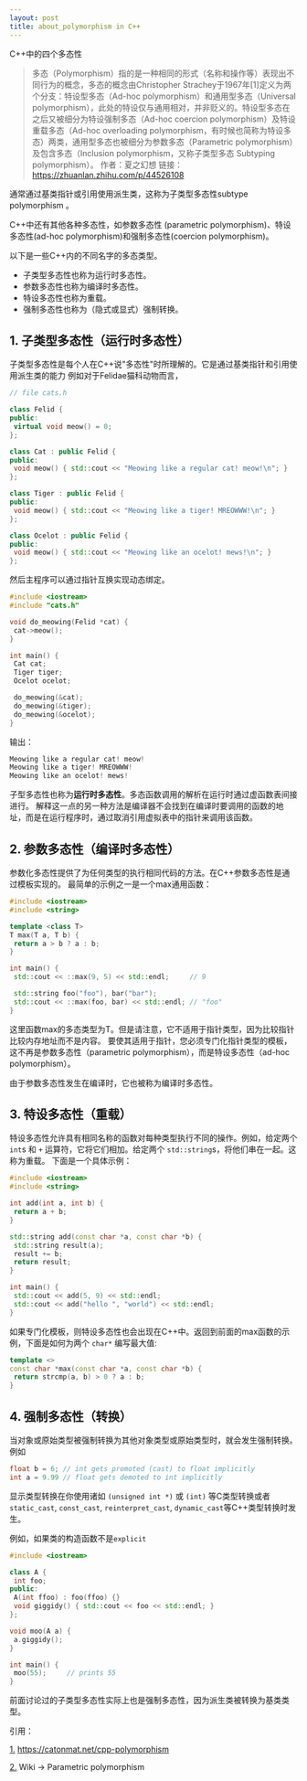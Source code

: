```yaml
---
layout: post
title: about_polymorphism in C++
---
```

C++中的四个多态性

>多态（Polymorphism）指的是一种相同的形式（名称和操作等）表现出不同行为的概念，多态的概念由Christopher Strachey于1967年[1]定义为两个分支：特设型多态（Ad-hoc polymorphism）和通用型多态（Universal polymorphism），此处的特设仅与通用相对，并非贬义的。特设型多态在之后又被细分为特设强制多态（Ad-hoc coercion polymorphism）及特设重载多态（Ad-hoc overloading polymorphism，有时候也简称为特设多态）两类，通用型多态也被细分为参数多态（Parametric polymorphism）及包含多态（Inclusion polymorphism，又称子类型多态 Subtyping polymorphism）。
>作者：夏之幻想
>链接：https://zhuanlan.zhihu.com/p/44526108


通常通过基类指针或引用使用派生类，这称为子类型多态性subtype polymorphism 。

C++中还有其他各种多态性，如参数多态性 (parametric polymorphism)、特设多态性(ad-hoc polymorphism)和强制多态性(coercion polymorphism)。

以下是一些C++内的不同名字的多态类型。

- 子类型多态性也称为运行时多态性。
- 参数多态性也称为编译时多态性。
- 特设多态性也称为重载。
- 强制多态性也称为（隐式或显式）强制转换。


## 1. 子类型多态性（运行时多态性）
子类型多态性是每个人在C++说"多态性"时所理解的。它是通过基类指针和引用使用派生类的能力
例如对于Felidae猫科动物而言，
```cpp
// file cats.h

class Felid {
public:
 virtual void meow() = 0;
};

class Cat : public Felid {
public:
 void meow() { std::cout << "Meowing like a regular cat! meow!\n"; }
};

class Tiger : public Felid {
public:
 void meow() { std::cout << "Meowing like a tiger! MREOWWW!\n"; }
};

class Ocelot : public Felid {
public:
 void meow() { std::cout << "Meowing like an ocelot! mews!\n"; }
};
```
然后主程序可以通过指针互换实现动态绑定。
```cpp
#include <iostream>
#include "cats.h"

void do_meowing(Felid *cat) {
 cat->meow();
}

int main() {
 Cat cat;
 Tiger tiger;
 Ocelot ocelot;

 do_meowing(&cat);
 do_meowing(&tiger);
 do_meowing(&ocelot);
}
```
输出：
```cpp
Meowing like a regular cat! meow!
Meowing like a tiger! MREOWWW!
Meowing like an ocelot! mews!
```
子型多态性也称为**运行时多态性**。多态函数调用的解析在运行时通过虚函数表间接进行。
解释这一点的另一种方法是编译器不会找到在编译时要调用的函数的地址，而是在运行程序时，通过取消引用虚拟表中的指针来调用该函数。

## 2. 参数多态性（编译时多态性）
参数化多态性提供了为任何类型的执行相同代码的方法。在C++参数多态性是通过模板实现的。
最简单的示例之一是一个max通用函数：
```cpp
#include <iostream>
#include <string>

template <class T>
T max(T a, T b) {
 return a > b ? a : b;
}

int main() {
 std::cout << ::max(9, 5) << std::endl;     // 9

 std::string foo("foo"), bar("bar");
 std::cout << ::max(foo, bar) << std::endl; // "foo"
}
```
这里函数max的多态类型为T。但是请注意，它不适用于指针类型，因为比较指针比较内存地址而不是内容。
要使其适用于指针，您必须专门化指针类型的模板，这不再是参数多态性（parametric polymorphism），而是特设多态性（ad-hoc polymorphism）。

由于参数多态性发生在编译时，它也被称为编译时多态性。

## 3. 特设多态性（重载）
特设多态性允许具有相同名称的函数对每种类型执行不同的操作。例如，给定两个 `int`s 和 `+` 运算符，它将它们相加。给定两个 `std::string`s，将他们串在一起。这称为重载。
下面是一个具体示例：
```cpp
#include <iostream>
#include <string>

int add(int a, int b) {
 return a + b;
}

std::string add(const char *a, const char *b) {
 std::string result(a);
 result += b;
 return result;
}

int main() {
 std::cout << add(5, 9) << std::endl;
 std::cout << add("hello ", "world") << std::endl;
}
```

如果专门化模板，则特设多态性也会出现在C++中。返回到前面的max函数的示例，下面是如何为两个 `char*` 编写最大值:

```cpp
template <>
const char *max(const char *a, const char *b) {
 return strcmp(a, b) > 0 ? a : b;
}
```

## 4. 强制多态性（转换）
当对象或原始类型被强制转换为其他对象类型或原始类型时，就会发生强制转换。例如
```cpp
float b = 6; // int gets promoted (cast) to float implicitly
int a = 9.99 // float gets demoted to int implicitly
```
显示类型转换在你使用诸如 `(unsigned int *)` 或 `(int)` 等C类型转换或者 `static_cast`, `const_cast`, `reinterpret_cast`, `dynamic_cast`等C++类型转换时发生。

例如，如果类的构造函数不是`explicit`
```cpp
#include <iostream>

class A {
 int foo;
public:
 A(int ffoo) : foo(ffoo) {}
 void giggidy() { std::cout << foo << std::endl; }
};

void moo(A a) {
 a.giggidy();
}

int main() {
 moo(55);     // prints 55
}
```
前面讨论过的子类型多态性实际上也是强制多态性，因为派生类被转换为基类类型。

引用：

[1.](https://catonmat.net/cpp-polymorphism) https://catonmat.net/cpp-polymorphism

[2.](https://en.wikipedia.org/wiki/Parametric_polymorphism) Wiki -> Parametric polymorphism